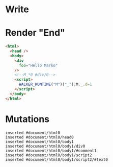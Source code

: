 # Write
  <div foo="Hello Marko"></div><!--M_*0 #div/0--><script>WALKER_RUNTIME("M")("_");M._.d=1</script>


# Render "End"
```html
<html>
  <head />
  <body>
    <div
      foo="Hello Marko"
    />
    <!--M_*0 #div/0-->
    <script>
      WALKER_RUNTIME("M")("_");M._.d=1
    </script>
  </body>
</html>
```

# Mutations
```
inserted #document/html0
inserted #document/html0/head0
inserted #document/html0/body1
inserted #document/html0/body1/div0
inserted #document/html0/body1/#comment1
inserted #document/html0/body1/script2
inserted #document/html0/body1/script2/#text0
```